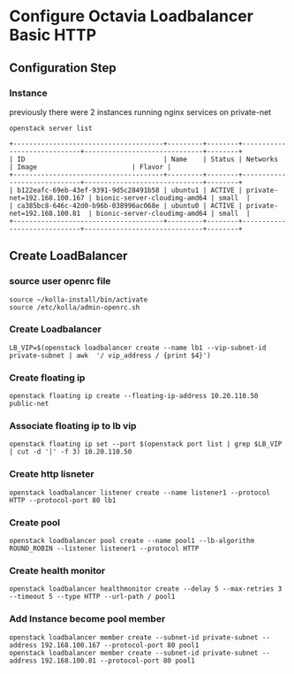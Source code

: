 # Configure Octavia Loadbalancer Basic HTTP

## Configuration Step

### Instance
previously there were 2 instances running nginx services on private-net

```
openstack server list

+--------------------------------------+---------+--------+-----------------------------+------------------------------+--------+
| ID                                   | Name    | Status | Networks                    | Image                        | Flavor |
+--------------------------------------+---------+--------+-----------------------------+------------------------------+--------+
| b122eafc-69eb-43ef-9391-9d5c28491b58 | ubuntu1 | ACTIVE | private-net=192.168.100.167 | bionic-server-cloudimg-amd64 | small  |
| ca385bc8-646c-42d0-b96b-038996ac068e | ubuntu0 | ACTIVE | private-net=192.168.100.81  | bionic-server-cloudimg-amd64 | small  |
+--------------------------------------+---------+--------+-----------------------------+------------------------------+--------+
```

## Create LoadBalancer

### source user openrc file
```
source ~/kolla-install/bin/activate
source /etc/kolla/admin-openrc.sh
```

### Create Loadbalancer
```
LB_VIP=$(openstack loadbalancer create --name lb1 --vip-subnet-id private-subnet | awk  '/ vip_address / {print $4}')
```

### Create floating ip 
```
openstack floating ip create --floating-ip-address 10.20.110.50 public-net
```

### Associate floating ip to lb vip
```
openstack floating ip set --port $(openstack port list | grep $LB_VIP | cut -d '|' -f 3) 10.20.110.50
```

### Create http lisneter
```
openstack loadbalancer listener create --name listener1 --protocol HTTP --protocol-port 80 lb1
```

### Create pool
```
openstack loadbalancer pool create --name pool1 --lb-algorithm ROUND_ROBIN --listener listener1 --protocol HTTP
```

### Create health monitor
```
openstack loadbalancer healthmonitor create --delay 5 --max-retries 3 --timeout 5 --type HTTP --url-path / pool1
```
### Add Instance become pool member
```
openstack loadbalancer member create --subnet-id private-subnet --address 192.168.100.167 --protocol-port 80 pool1
openstack loadbalancer member create --subnet-id private-subnet --address 192.168.100.81 --protocol-port 80 pool1
```